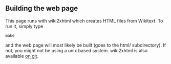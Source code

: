 
Building the web page
---------------------

This page runs with wiki2xhtml which creates HTML files from Wikitext. To run it, simply type

    make

and the web page will most likely be built (goes to the html/ subdirectory). If not, you might not be using a unix based system.
wiki2xhtml is also available [on git](git://wiki2xhtml.git.sourceforge.net/gitroot/wiki2xhtml/wiki2xhtml).